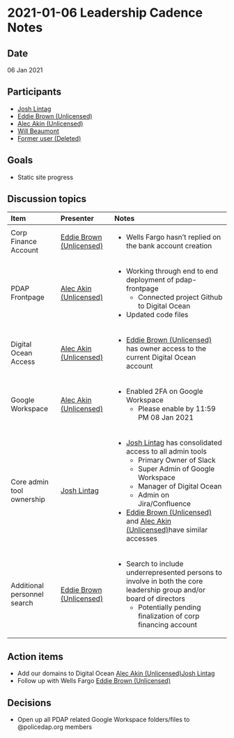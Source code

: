 # 2021-01-06 Leadership Cadence Notes

## Date <a id="id-2021-01-06LeadershipCadenceNotes-Date"></a>

06 Jan 2021

## Participants <a id="id-2021-01-06LeadershipCadenceNotes-Participants"></a>

* [Josh Lintag](https://pdap.atlassian.net/wiki/people/5f20c61fc9c094001c5d32ca?ref=confluence)
* [Eddie Brown \(Unlicensed\)](https://pdap.atlassian.net/wiki/people/5f2205e570fb250022c01aaa?ref=confluence)
* [Alec Akin \(Unlicensed\)](https://pdap.atlassian.net/wiki/people/5f1e64ee2aa25000286fc7fc?ref=confluence)
* [Will Beaumont](https://pdap.atlassian.net/wiki/people/5e9c6021ca2a1d0c2e249bab?ref=confluence)
* [Former user \(Deleted\)](https://pdap.atlassian.net/wiki/people/5f8f95be40588b0077ed830a?ref=confluence)

## Goals <a id="id-2021-01-06LeadershipCadenceNotes-Goals"></a>

* Static site progress

## Discussion topics <a id="id-2021-01-06LeadershipCadenceNotes-Discussiontopics"></a>

<table>
  <thead>
    <tr>
      <th style="text-align:left">Item</th>
      <th style="text-align:left">Presenter</th>
      <th style="text-align:left">Notes</th>
    </tr>
  </thead>
  <tbody>
    <tr>
      <td style="text-align:left">Corp Finance Account</td>
      <td style="text-align:left"><a href="https://pdap.atlassian.net/wiki/people/5f2205e570fb250022c01aaa?ref=confluence">Eddie Brown (Unlicensed)</a>
      </td>
      <td style="text-align:left">
        <ul>
          <li>Wells Fargo hasn&#x2019;t replied on the bank account creation</li>
        </ul>
      </td>
    </tr>
    <tr>
      <td style="text-align:left">PDAP Frontpage</td>
      <td style="text-align:left"><a href="https://pdap.atlassian.net/wiki/people/5f1e64ee2aa25000286fc7fc?ref=confluence">Alec Akin (Unlicensed)</a>
      </td>
      <td style="text-align:left">
        <ul>
          <li>Working through end to end deployment of pdap-frontpage
            <ul>
              <li>Connected project Github to Digital Ocean</li>
            </ul>
          </li>
          <li>Updated code files</li>
        </ul>
      </td>
    </tr>
    <tr>
      <td style="text-align:left">Digital Ocean Access</td>
      <td style="text-align:left"><a href="https://pdap.atlassian.net/wiki/people/5f1e64ee2aa25000286fc7fc?ref=confluence">Alec Akin (Unlicensed)</a>
      </td>
      <td style="text-align:left">
        <ul>
          <li><a href="https://pdap.atlassian.net/wiki/people/5f2205e570fb250022c01aaa?ref=confluence">Eddie Brown (Unlicensed)</a> has
            owner access to the current Digital Ocean account</li>
        </ul>
      </td>
    </tr>
    <tr>
      <td style="text-align:left">Google Workspace</td>
      <td style="text-align:left"><a href="https://pdap.atlassian.net/wiki/people/5f1e64ee2aa25000286fc7fc?ref=confluence">Alec Akin (Unlicensed)</a>
      </td>
      <td style="text-align:left">
        <ul>
          <li>Enabled 2FA on Google Workspace
            <ul>
              <li>Please enable by 11:59 PM 08 Jan 2021</li>
            </ul>
          </li>
        </ul>
      </td>
    </tr>
    <tr>
      <td style="text-align:left">Core admin tool ownership</td>
      <td style="text-align:left"><a href="https://pdap.atlassian.net/wiki/people/5f20c61fc9c094001c5d32ca?ref=confluence">Josh Lintag</a>
      </td>
      <td style="text-align:left">
        <ul>
          <li><a href="https://pdap.atlassian.net/wiki/people/5f20c61fc9c094001c5d32ca?ref=confluence">Josh Lintag</a> has
            consolidated access to all admin tools
            <ul>
              <li>Primary Owner of Slack</li>
              <li>Super Admin of Google Workspace</li>
              <li>Manager of Digital Ocean</li>
              <li>Admin on Jira/Confluence</li>
            </ul>
          </li>
          <li><a href="https://pdap.atlassian.net/wiki/people/5f2205e570fb250022c01aaa?ref=confluence">Eddie Brown (Unlicensed)</a> and
            <a
            href="https://pdap.atlassian.net/wiki/people/5f1e64ee2aa25000286fc7fc?ref=confluence">Alec Akin (Unlicensed)</a>have similar accesses</li>
        </ul>
      </td>
    </tr>
    <tr>
      <td style="text-align:left">Additional personnel search</td>
      <td style="text-align:left"><a href="https://pdap.atlassian.net/wiki/people/5f2205e570fb250022c01aaa?ref=confluence">Eddie Brown (Unlicensed)</a>
      </td>
      <td style="text-align:left">
        <ul>
          <li>Search to include underrepresented persons to involve in both the core
            leadership group and/or board of directors
            <ul>
              <li>Potentially pending finalization of corp financing account</li>
            </ul>
          </li>
        </ul>
      </td>
    </tr>
  </tbody>
</table>

## Action items <a id="id-2021-01-06LeadershipCadenceNotes-Actionitems"></a>

* Add our domains to Digital Ocean [Alec Akin \(Unlicensed\)](https://pdap.atlassian.net/wiki/people/5f1e64ee2aa25000286fc7fc?ref=confluence)[Josh Lintag](https://pdap.atlassian.net/wiki/people/5f20c61fc9c094001c5d32ca?ref=confluence)
* Follow up with Wells Fargo [Eddie Brown \(Unlicensed\)](https://pdap.atlassian.net/wiki/people/5f2205e570fb250022c01aaa?ref=confluence)

## Decisions <a id="id-2021-01-06LeadershipCadenceNotes-Decisions"></a>

* Open up all PDAP related Google Workspace folders/files to @policedap.org members

